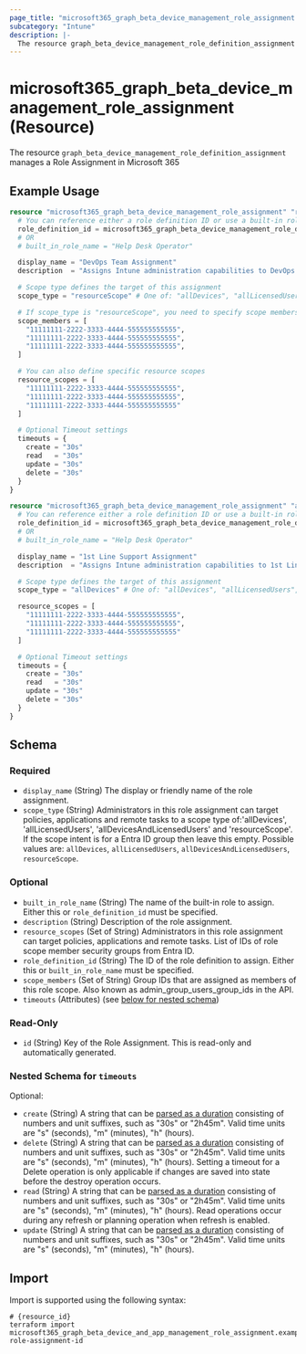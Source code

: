 ```yaml
---
page_title: "microsoft365_graph_beta_device_management_role_assignment Resource - terraform-provider-microsoft365"
subcategory: "Intune"
description: |-
  The resource graph_beta_device_management_role_definition_assignment manages a Role Assignment in Microsoft 365
---
```


# microsoft365_graph_beta_device_management_role_assignment (Resource)

The resource `graph_beta_device_management_role_definition_assignment` manages a Role Assignment in Microsoft 365

## Example Usage

```terraform
resource "microsoft365_graph_beta_device_management_role_assignment" "resource_scope_example" {
  # You can reference either a role definition ID or use a built-in role name
  role_definition_id = microsoft365_graph_beta_device_management_role_definition.example.id
  # OR
  # built_in_role_name = "Help Desk Operator"

  display_name = "DevOps Team Assignment"
  description  = "Assigns Intune administration capabilities to DevOps team"

  # Scope type defines the target of this assignment
  scope_type = "resourceScope" # One of: "allDevices", "allLicensedUsers", "allDevicesAndLicensedUsers", "resourceScope"

  # If scope_type is "resourceScope", you need to specify scope members
  scope_members = [
    "11111111-2222-3333-4444-555555555555",
    "11111111-2222-3333-4444-555555555555",
    "11111111-2222-3333-4444-555555555555",
  ]

  # You can also define specific resource scopes
  resource_scopes = [
    "11111111-2222-3333-4444-555555555555",
    "11111111-2222-3333-4444-555555555555",
    "11111111-2222-3333-4444-555555555555"
  ]

  # Optional Timeout settings  
  timeouts = {
    create = "30s"
    read   = "30s"
    update = "30s"
    delete = "30s"
  }
}

resource "microsoft365_graph_beta_device_management_role_assignment" "all_devices_example" {
  # You can reference either a role definition ID or use a built-in role name
  role_definition_id = microsoft365_graph_beta_device_management_role_definition.example.id
  # OR
  # built_in_role_name = "Help Desk Operator"

  display_name = "1st Line Support Assignment"
  description  = "Assigns Intune administration capabilities to 1st Line Support team"

  # Scope type defines the target of this assignment
  scope_type = "allDevices" # One of: "allDevices", "allLicensedUsers", "allDevicesAndLicensedUsers", "resourceScope"

  resource_scopes = [
    "11111111-2222-3333-4444-555555555555",
    "11111111-2222-3333-4444-555555555555",
    "11111111-2222-3333-4444-555555555555"
  ]

  # Optional Timeout settings  
  timeouts = {
    create = "30s"
    read   = "30s"
    update = "30s"
    delete = "30s"
  }
}
```

<!-- schema generated by tfplugindocs -->
## Schema

### Required

- `display_name` (String) The display or friendly name of the role assignment.
- `scope_type` (String) Administrators in this role assignment can target policies, applications and remote tasks to a scope type of:'allDevices', 'allLicensedUsers', 'allDevicesAndLicensedUsers' and 'resourceScope'. If the scope intent is for a Entra ID group then leave this empty. Possible values are: `allDevices`, `allLicensedUsers`, `allDevicesAndLicensedUsers`, `resourceScope`.

### Optional

- `built_in_role_name` (String) The name of the built-in role to assign. Either this or `role_definition_id` must be specified.
- `description` (String) Description of the role assignment.
- `resource_scopes` (Set of String) Administrators in this role assignment can target policies, applications and remote tasks. List of IDs of role scope member security groups from Entra ID.
- `role_definition_id` (String) The ID of the role definition to assign. Either this or `built_in_role_name` must be specified.
- `scope_members` (Set of String) Group IDs that are assigned as members of this role scope. Also known as admin_group_users_group_ids in the API.
- `timeouts` (Attributes) (see [below for nested schema](#nestedatt--timeouts))

### Read-Only

- `id` (String) Key of the Role Assignment. This is read-only and automatically generated.

<a id="nestedatt--timeouts"></a>
### Nested Schema for `timeouts`

Optional:

- `create` (String) A string that can be [parsed as a duration](https://pkg.go.dev/time#ParseDuration) consisting of numbers and unit suffixes, such as "30s" or "2h45m". Valid time units are "s" (seconds), "m" (minutes), "h" (hours).
- `delete` (String) A string that can be [parsed as a duration](https://pkg.go.dev/time#ParseDuration) consisting of numbers and unit suffixes, such as "30s" or "2h45m". Valid time units are "s" (seconds), "m" (minutes), "h" (hours). Setting a timeout for a Delete operation is only applicable if changes are saved into state before the destroy operation occurs.
- `read` (String) A string that can be [parsed as a duration](https://pkg.go.dev/time#ParseDuration) consisting of numbers and unit suffixes, such as "30s" or "2h45m". Valid time units are "s" (seconds), "m" (minutes), "h" (hours). Read operations occur during any refresh or planning operation when refresh is enabled.
- `update` (String) A string that can be [parsed as a duration](https://pkg.go.dev/time#ParseDuration) consisting of numbers and unit suffixes, such as "30s" or "2h45m". Valid time units are "s" (seconds), "m" (minutes), "h" (hours).

## Import

Import is supported using the following syntax:

```shell
# {resource_id}
terraform import microsoft365_graph_beta_device_and_app_management_role_assignment.example role-assignment-id
```

